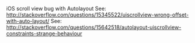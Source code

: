 iOS scroll view bug with Autolayout
See: http://stackoverflow.com/questions/15345522/uiscrollview-wrong-offset-with-auto-layout/
See: http://stackoverflow.com/questions/15642518/autolayout-uiscrollview-constraints-strange-behaviour
